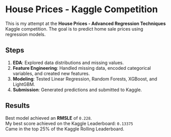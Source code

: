 # House Prices - Kaggle Competition

This is my attempt at the **House Prices - Advanced Regression Techniques** Kaggle competition. The goal is to predict home sale prices using regression models.

## Steps
1. **EDA**: Explored data distributions and missing values.
2. **Feature Engineering**: Handled missing data, encoded categorical variables, and created new features.
3. **Modeling**: Tested Linear Regression, Random Forests, XGBoost, and LightGBM.
4. **Submission**: Generated predictions and submitted to Kaggle.

## Results
Best model achieved an **RMSLE** of `0.228`.  
My best score achieved on the Kaggle Leaderboard: `0.13375`  
Came in the top 25% of the Kaggle Rolling Leaderboard.
